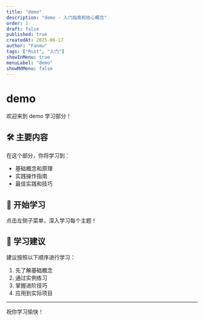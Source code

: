 ```yaml
---
title: "demo"
description: "demo - 入门指南和核心概念"
order: 1
draft: false
published: true
createdAt: 2025-06-17
author: "Fanmu"
tags: ["Rust", "入门"]
showInMenu: true
menuLabel: "demo"
showMdMenu: false
---
```


# demo

欢迎来到 demo 学习部分！

## 🛠 主要内容

在这个部分，你将学习到：

- 基础概念和原理
- 实践操作指南
- 最佳实践和技巧

## 🚀 开始学习

点击左侧子菜单，深入学习每个主题！

## 📖 学习建议

建议按照以下顺序进行学习：

1. 先了解基础概念
2. 通过实例练习
3. 掌握进阶技巧
4. 应用到实际项目

---

祝你学习愉快！
